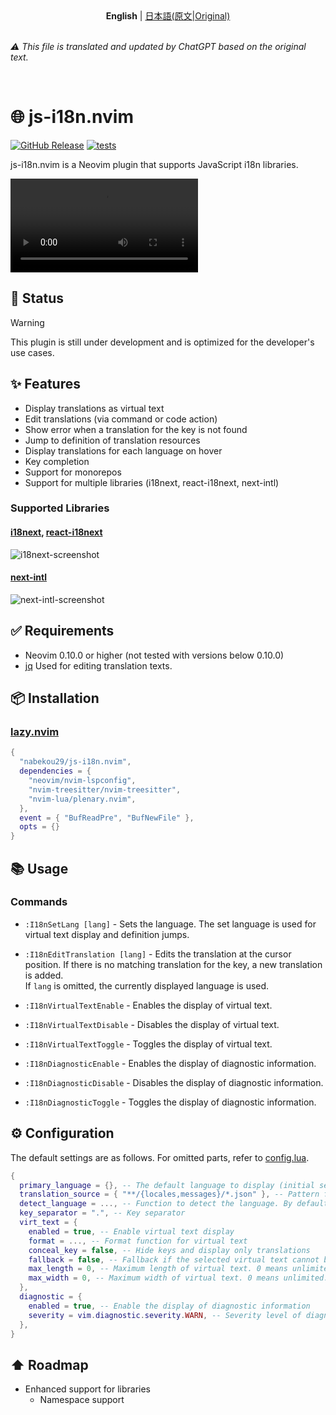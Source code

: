 <div align="center">
  <b>English</b> | <a href="./README-ja.md">日本語(原文|Original)</a>
</div>

<br />

_⚠︎ This file is translated and updated by ChatGPT based on the original text._

<br />

# 🌐 js-i18n.nvim

[![GitHub Release](https://img.shields.io/github/release/nabekou29/js-i18n.nvim?style=flat)](https://github.com/nabekou29/js-i18n.nvim/releases/latest)
[![tests](https://github.com/nabekou29/js-i18n.nvim/actions/workflows/test.yaml/badge.svg)](https://github.com/nabekou29/js-i18n.nvim/actions/workflows/test.yaml)

js-i18n.nvim is a Neovim plugin that supports JavaScript i18n libraries.

<div>
  <video src="https://github.com/user-attachments/assets/abcd728d-42d1-46d2-8d18-072102b1cf71" type="video/mp4" />
</div>

## 🚧 Status

> [!WARNING]
> This plugin is still under development and is optimized for the developer's use cases.

## ✨ Features

- Display translations as virtual text
- Edit translations (via command or code action)
- Show error when a translation for the key is not found
- Jump to definition of translation resources
- Display translations for each language on hover
- Key completion
- Support for monorepos
- Support for multiple libraries (i18next, react-i18next, next-intl)

### Supported Libraries

#### [i18next](https://www.i18next.com/), [react-i18next](https://react.i18next.com/)

![i18next-screenshot](https://github.com/user-attachments/assets/349f5242-f717-4af9-9790-623ddad0492f)

#### [next-intl](https://next-intl-docs.vercel.app/)

![next-intl-screenshot](https://github.com/user-attachments/assets/e6873336-5161-40b1-9bcc-c845ca750860)

## ✅ Requirements

- Neovim 0.10.0 or higher (not tested with versions below 0.10.0)
- [jq](https://stedolan.github.io/jq/)
  Used for editing translation texts.

## 📦 Installation

### [lazy.nvim](https://github.com/folke/lazy.nvim)

```lua
{
  "nabekou29/js-i18n.nvim",
  dependencies = {
    "neovim/nvim-lspconfig",
    "nvim-treesitter/nvim-treesitter",
    "nvim-lua/plenary.nvim",
  },
  event = { "BufReadPre", "BufNewFile" },
  opts = {}
}
```

## 📚 Usage

### Commands

- `:I18nSetLang [lang]` - Sets the language. The set language is used for virtual text display and definition jumps.

- `:I18nEditTranslation [lang]` - Edits the translation at the cursor position. If there is no matching translation for the key, a new translation is added.  
  If `lang` is omitted, the currently displayed language is used.

- `:I18nVirtualTextEnable` - Enables the display of virtual text.

- `:I18nVirtualTextDisable` - Disables the display of virtual text.

- `:I18nVirtualTextToggle` - Toggles the display of virtual text.

- `:I18nDiagnosticEnable` - Enables the display of diagnostic information.

- `:I18nDiagnosticDisable` - Disables the display of diagnostic information.

- `:I18nDiagnosticToggle` - Toggles the display of diagnostic information.

## ⚙️ Configuration

The default settings are as follows. For omitted parts, refer to [config.lua](./lua/js-i18n/config.lua).

```lua
{
  primary_language = {}, -- The default language to display (initial setting for displaying virtual text, etc.)
  translation_source = { "**/{locales,messages}/*.json" }, -- Pattern for translation resources
  detect_language = ..., -- Function to detect the language. By default, a function that detects the language heuristically from the file name is used.
  key_separator = ".", -- Key separator
  virt_text = {
    enabled = true, -- Enable virtual text display
    format = ..., -- Format function for virtual text
    conceal_key = false, -- Hide keys and display only translations
    fallback = false, -- Fallback if the selected virtual text cannot be displayed
    max_length = 0, -- Maximum length of virtual text. 0 means unlimited.
    max_width = 0, -- Maximum width of virtual text. 0 means unlimited. (`max_length` takes precedence.)
  },
  diagnostic = {
    enabled = true, -- Enable the display of diagnostic information
    severity = vim.diagnostic.severity.WARN, -- Severity level of diagnostic information
  },
}
```

## ⬆️ Roadmap

- Enhanced support for libraries
  - Namespace support
